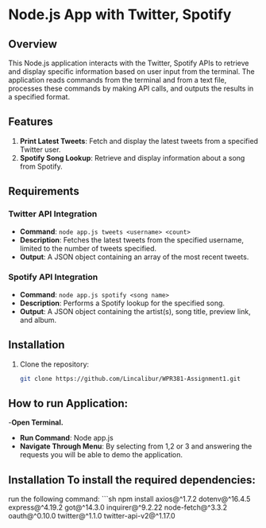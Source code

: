 # Node.js App with Twitter, Spotify

## Overview

This Node.js application interacts with the Twitter, Spotify APIs to retrieve and display specific information based on user input from the terminal. The application reads commands from the terminal and from a text file, processes these commands by making API calls, and outputs the results in a specified format.

## Features

1. **Print Latest Tweets**: Fetch and display the latest tweets from a specified Twitter user.
2. **Spotify Song Lookup**: Retrieve and display information about a song from Spotify.

## Requirements

### Twitter API Integration

- **Command**: `node app.js tweets <username> <count>`
- **Description**: Fetches the latest tweets from the specified username, limited to the number of tweets specified.
- **Output**: A JSON object containing an array of the most recent tweets.

### Spotify API Integration

- **Command**: `node app.js spotify <song name>`
- **Description**: Performs a Spotify lookup for the specified song.
- **Output**: A JSON object containing the artist(s), song title, preview link, and album.

## Installation

1. Clone the repository:
   ```sh
   git clone https://github.com/Lincalibur/WPR381-Assignment1.git

## How to run Application:
-**Open Terminal.**
- **Run Command**: Node app.js
- **Navigate Through Menu**: By selecting from 1,2 or 3 and answering the requests you will be able to demo the application.

## Installation To install the required dependencies: 
run the following command: ```sh npm install axios@^1.7.2 dotenv@^16.4.5 express@^4.19.2 got@^14.3.0 inquirer@^9.2.22 node-fetch@^3.3.2 oauth@^0.10.0 twitter@^1.1.0 twitter-api-v2@^1.17.0
